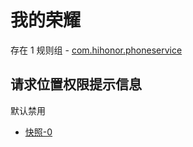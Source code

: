 # 我的荣耀

存在 1 规则组 - [com.hihonor.phoneservice](/src/apps/com.hihonor.phoneservice.ts)

## 请求位置权限提示信息

默认禁用

- [快照-0](https://i.gkd.li/import/12783134)
